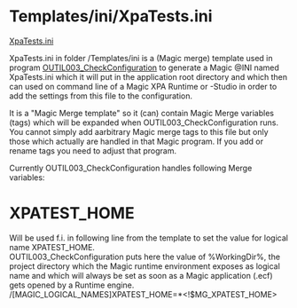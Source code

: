 # Templates/ini/XpaTests.ini

[XpaTests.ini](XpaTests.ini)  
  
XpaTests.ini in folder /Templates/ini is a (Magic merge) template used in program [OUTIL003_CheckConfiguration](XPATests\Doc\Samples\XpaTDemo\OUTIL003_CheckConfiguration.md) to generate a Magic @INI named XpaTests.ini which it will put in the application root directory and which then can used on command line of a Magic XPA Runtime or -Studio in order to add the settings from this file to the configuration.  

It is a "Magic Merge template" so it (can) contain Magic Merge variables (tags) which will be expanded when OUTIL003_CheckConfiguration runs. You cannot simply add aarbitrary Magic merge tags to this file but only those which actually are handled in that Magic program. If you add or rename tags you need to adjust that program.  

Currently OUTIL003_CheckConfiguration handles following Merge variables:  
# XPATEST_HOME
Will be used f.i. in following line from the template to set the value for logical name XPATEST_HOME.  
OUTIL003_CheckConfiguration puts here the value of %WorkingDir%, the project directory which the Magic runtime environment exposes as logical name and which will always be set as soon as a Magic application (.ecf) gets opened by a Runtime engine.
/[MAGIC_LOGICAL_NAMES]XPATEST_HOME=*<!$MG_XPATEST_HOME>